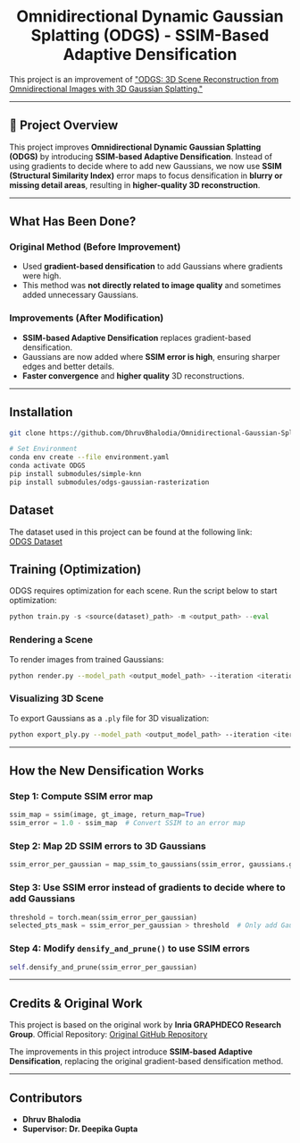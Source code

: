 <p align="center">
  <h1 align="center">Omnidirectional Dynamic Gaussian Splatting (ODGS) - SSIM-Based Adaptive Densification</h1>
</p>

This project is an improvement of ["ODGS: 3D Scene Reconstruction from Omnidirectional Images with 3D Gaussian Splatting."](https://arxiv.org/abs/2410.20686)

---

## **📌 Project Overview**
This project improves **Omnidirectional Dynamic Gaussian Splatting (ODGS)** by introducing **SSIM-based Adaptive Densification**. Instead of using gradients to decide where to add new Gaussians, we now use **SSIM (Structural Similarity Index)** error maps to focus densification in **blurry or missing detail areas**, resulting in **higher-quality 3D reconstruction**.

---

## **What Has Been Done?**
### **Original Method (Before Improvement)**
- Used **gradient-based densification** to add Gaussians where gradients were high.
- This method was **not directly related to image quality** and sometimes added unnecessary Gaussians.
  
### **Improvements (After Modification)**
- **SSIM-based Adaptive Densification** replaces gradient-based densification.
- Gaussians are now added where **SSIM error is high**, ensuring sharper edges and better details.
- **Faster convergence** and **higher quality** 3D reconstructions.

---

## Installation
~~~bash
git clone https://github.com/DhruvBhalodia/Omnidirectional-Gaussian-Splatting.git

# Set Environment
conda env create --file environment.yaml
conda activate ODGS
pip install submodules/simple-knn
pip install submodules/odgs-gaussian-rasterization
~~~

## Dataset
The dataset used in this project can be found at the following link:  
[ODGS Dataset](https://drive.google.com/drive/folders/1xLdy0Zh6K1vAN_WpTWg4RTTUPxxv8RFp?usp=sharing)


## Training (Optimization)
ODGS requires optimization for each scene. Run the script below to start optimization:
~~~python
python train.py -s <source(dataset)_path> -m <output_path> --eval
~~~

### Rendering a Scene
To render images from trained Gaussians:
```bash
python render.py --model_path <output_model_path> --iteration <iteration_number>
```

### Visualizing 3D Scene
To export Gaussians as a `.ply` file for 3D visualization:
```bash
python export_ply.py --model_path <output_model_path> --iteration <iteration_number>
```

---

## How the New Densification Works
### **Step 1: Compute SSIM error map**
```python
ssim_map = ssim(image, gt_image, return_map=True)
ssim_error = 1.0 - ssim_map  # Convert SSIM to an error map
```

### **Step 2: Map 2D SSIM errors to 3D Gaussians**
```python
ssim_error_per_gaussian = map_ssim_to_gaussians(ssim_error, gaussians.get_xyz, viewpoint_cam)
```

### **Step 3: Use SSIM error instead of gradients to decide where to add Gaussians**
```python
threshold = torch.mean(ssim_error_per_gaussian)
selected_pts_mask = ssim_error_per_gaussian > threshold  # Only add Gaussians in high-error areas
```

### **Step 4: Modify `densify_and_prune()` to use SSIM errors**
```python
self.densify_and_prune(ssim_error_per_gaussian)
```
---

## **Credits & Original Work**
This project is based on the original work by **Inria GRAPHDECO Research Group**.
Official Repository: [Original GitHub Repository](https://github.com/esw0116/ODGS) 

The improvements in this project introduce **SSIM-based Adaptive Densification**, replacing the original gradient-based densification method.

---

## **Contributors**
- **Dhruv Bhalodia**
- **Supervisor: Dr. Deepika Gupta**  
